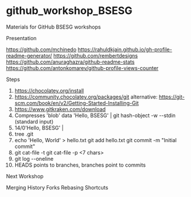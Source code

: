 # github_workshop_BSESG
Materials for GitHub BSESG workshops

Presentation 

https://github.com/mchinedo
https://rahuldkjain.github.io/gh-profile-readme-generator/
https://github.com/rembertdesigns
https://github.com/anuraghazra/github-readme-stats
https://github.com/antonkomarev/github-profile-views-counter


Steps

1. https://chocolatey.org/install
2. https://community.chocolatey.org/packages/git
	alternative: https://git-scm.com/book/en/v2/Getting-Started-Installing-Git
3. https://www.gitkraken.com/download
4. Compresses 'blob' data 'Hello, BSESG' | git hash-object -w --stdin (standard input)
5. 14/0'Hello, BSESG' | 
6. tree .git
7. echo 'Hello, World' > hello.txt
	 git add hello.txt
		git commit -m "Initial commit"
8. git cat-file -t 
	git cat-file -p <7 chars>
9. git log --oneline
10. HEADS points to branches, branches point to commits


Next Workshop

Merging
History
Forks
Rebasing
Shortcuts
